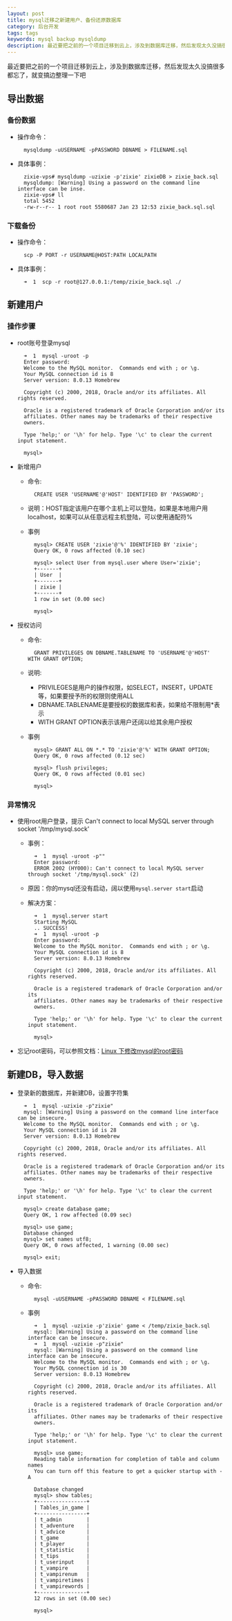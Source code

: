 ```yaml
---
layout: post
title: mysql迁移之新建用户、备份还原数据库
category: 后台开发
tags: tags
keywords: mysql backup mysqldump
description: 最近要把之前的一个项目迁移到云上，涉及到数据库迁移，然后发现太久没搞很多都忘了，就变搞边整理一下吧
---
```


最近要把之前的一个项目迁移到云上，涉及到数据库迁移，然后发现太久没搞很多都忘了，就变搞边整理一下吧

## 导出数据

### 备份数据

- 操作命令：

		mysqldump -uUSERNAME -pPASSWORD DBNAME > FILENAME.sql

- 具体事例：

		zixie-vps# mysqldump -uzixie -p'zixie' zixieDB > zixie_back.sql
		mysqldump: [Warning] Using a password on the command line interface can be inse.
		zixie-vps# ll
		total 5452
		-rw-r--r-- 1 root root 5580687 Jan 23 12:53 zixie_back.sql.sql

### 下载备份

- 操作命令：

		scp -P PORT -r USERNAME@HOST:PATH LOCALPATH

- 具体事例：

		➜  1  scp -r root@127.0.0.1:/temp/zixie_back.sql ./
		
## 新建用户

### 操作步骤

- root账号登录mysql

		➜  1  mysql -uroot -p
		Enter password:
		Welcome to the MySQL monitor.  Commands end with ; or \g.
		Your MySQL connection id is 8
		Server version: 8.0.13 Homebrew
		
		Copyright (c) 2000, 2018, Oracle and/or its affiliates. All rights reserved.
		
		Oracle is a registered trademark of Oracle Corporation and/or its
		affiliates. Other names may be trademarks of their respective
		owners.
		
		Type 'help;' or '\h' for help. Type '\c' to clear the current input statement.
		
		mysql>

- 新增用户	

	- 命令:
	
			CREATE USER 'USERNAME'@'HOST' IDENTIFIED BY 'PASSWORD';
	
	- 说明：HOST指定该用户在哪个主机上可以登陆，如果是本地用户用localhost，如果可以从任意远程主机登陆，可以使用通配符%

	- 事例
	
			mysql> CREATE USER 'zixie'@'%' IDENTIFIED BY 'zixie';
			Query OK, 0 rows affected (0.10 sec)
			
			mysql> select User from mysql.user where User='zixie';
			+-------+
			| User  |
			+-------+
			| zixie |
			+-------+
			1 row in set (0.00 sec)

			mysql>
- 授权访问

	- 命令:

			GRANT PRIVILEGES ON DBNAME.TABLENAME TO 'USERNAME'@'HOST' WITH GRANT OPTION;

	- 说明:

		- PRIVILEGES是用户的操作权限，如SELECT，INSERT，UPDATE等，如果要授予所的权限则使用ALL
		- DBNAME.TABLENAME是要授权的数据库和表，如果给不限制用*表示
		- WITH GRANT OPTION表示该用户还阔以给其余用户授权

	- 事例

			mysql> GRANT ALL ON *.* TO 'zixie'@'%' WITH GRANT OPTION;
			Query OK, 0 rows affected (0.12 sec)
			
			mysql> flush privileges;
			Query OK, 0 rows affected (0.01 sec)
			
			mysql>
			
### 异常情况

- 使用root用户登录，提示 Can't connect to local MySQL server through socket '/tmp/mysql.sock'

	- 事例：
	
			➜  1  mysql -uroot -p""
			Enter password:
			ERROR 2002 (HY000): Can't connect to local MySQL server through socket '/tmp/mysql.sock' (2)
	
	
	- 原因：你的mysql还没有启动，阔以使用`mysql.server start`启动
	- 解决方案：
	
			➜  1  mysql.server start
			Starting MySQL
			.. SUCCESS!
			➜  1  mysql -uroot -p
			Enter password:
			Welcome to the MySQL monitor.  Commands end with ; or \g.
			Your MySQL connection id is 8
			Server version: 8.0.13 Homebrew
			
			Copyright (c) 2000, 2018, Oracle and/or its affiliates. All rights reserved.
			
			Oracle is a registered trademark of Oracle Corporation and/or its
			affiliates. Other names may be trademarks of their respective
			owners.
			
			Type 'help;' or '\h' for help. Type '\c' to clear the current input statement.
			
			mysql>
			
- 忘记root密码，可以参照文档：[Linux 下修改mysql的root密码](http://blog.bihe0832.com/mysql-modify-root.html)

## 新建DB，导入数据

- 登录新的数据库，并新建DB，设置字符集

	
		➜  1  mysql -uzixie -p"zixie"
		mysql: [Warning] Using a password on the command line interface can be insecure.
		Welcome to the MySQL monitor.  Commands end with ; or \g.
		Your MySQL connection id is 28
		Server version: 8.0.13 Homebrew
		
		Copyright (c) 2000, 2018, Oracle and/or its affiliates. All rights reserved.
		
		Oracle is a registered trademark of Oracle Corporation and/or its
		affiliates. Other names may be trademarks of their respective
		owners.
		
		Type 'help;' or '\h' for help. Type '\c' to clear the current input statement.
		
		mysql> create database game;
		Query OK, 1 row affected (0.09 sec)
		
		mysql> use game;
		Database changed
		mysql> set names utf8;
		Query OK, 0 rows affected, 1 warning (0.00 sec)
		
		mysql> exit;
		
- 导入数据

	- 命令:
	
			mysql -uUSERNAME -pPASSWORD DBNAME < FILENAME.sql
	
	- 事例

			➜  1  mysql -uzixie -p'zixie' game < /temp/zixie_back.sql
			mysql: [Warning] Using a password on the command line interface can be insecure.
			➜  1  mysql -uzixie -p"zixie"
			mysql: [Warning] Using a password on the command line interface can be insecure.
			Welcome to the MySQL monitor.  Commands end with ; or \g.
			Your MySQL connection id is 30
			Server version: 8.0.13 Homebrew
			
			Copyright (c) 2000, 2018, Oracle and/or its affiliates. All rights reserved.
			
			Oracle is a registered trademark of Oracle Corporation and/or its
			affiliates. Other names may be trademarks of their respective
			owners.
			
			Type 'help;' or '\h' for help. Type '\c' to clear the current input statement.
			
			mysql> use game;
			Reading table information for completion of table and column names
			You can turn off this feature to get a quicker startup with -A
			
			Database changed
			mysql> show tables;
			+----------------+
			| Tables_in_game |
			+----------------+
			| t_admin        |
			| t_adventure    |
			| t_advice       |
			| t_game         |
			| t_player       |
			| t_statistic    |
			| t_tips         |
			| t_userinput    |
			| t_vampire      |
			| t_vampirenum   |
			| t_vampiretimes |
			| t_vampirewords |
			+----------------+
			12 rows in set (0.00 sec)
			
			mysql>	
			